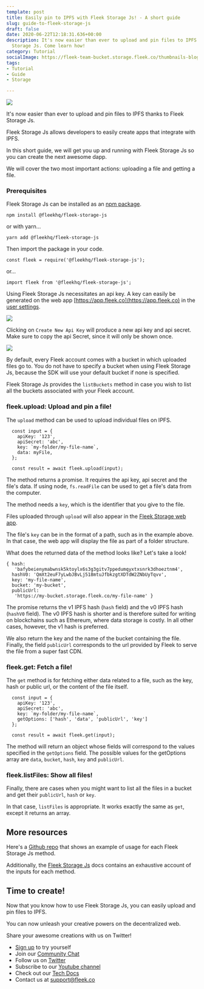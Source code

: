 ```yaml
---
template: post
title: Easily pin to IPFS with Fleek Storage Js! - A short guide
slug: guide-to-fleek-storage-js
draft: false
date: 2020-06-22T12:18:31.636+00:00
description: It's now easier than ever to upload and pin files to IPFS thanks to Fleek
  Storage Js. Come learn how!
category: Tutorial
socialImage: https://fleek-team-bucket.storage.fleek.co/thumbnails-blog/fleek_storage_js_thumbnail.png
tags:
- Tutorial
- Guide
- Storage

---
```

![](https://fleek-team-bucket.storage.fleek.co/thumbnails-blog/fleek_storage_js_thumbnail.png)

It's now easier than ever to upload and pin files to IPFS thanks to Fleek Storage Js.

Fleek Storage Js allows developers to easily create apps that integrate with IPFS.

In this short guide, we will get you up and running with Fleek Storage Js so you can create the next awesome dapp.

We will cover the two most important actions: uploading a file and getting a file.

### Prerequisites

Fleek Storage Js can be installed as an [npm package](https://www.npmjs.com/package/@fleekhq/fleek-storage-js).

    npm install @fleekhq/fleek-storage-js
    

or with yarn...

    yarn add @fleekhq/fleek-storage-js
    

Then import the package in your code.

    const fleek = require('@fleekhq/fleek-storage-js');   

or...

    import fleek from '@fleekhq/fleek-storage-js';   

Using Fleek Storage Js necessitates an api key. A key can easily be generated on the web app [https://app.fleek.co](https://app.fleek.co) in the [user settings](https://app.fleek.co/#/settings/general/profile).

![](/fleekStorageJs/userSettings.png)

Clicking on `Create New Api Key` will produce a new api key and api secret. Make sure to copy the api Secret, since it will only be shown once.

![](/fleekStorageJs/apiKeys.png)

By default, every Fleek account comes with a bucket in which uploaded files go to. You do not have to specify a bucket when using Fleek Storage Js, because the SDK will use your default bucket if none is specified.

Fleek Storage Js provides the `listBuckets` method in case you wish to list all the buckets associated with your Fleek account.

### fleek.upload: Upload and pin a file!

The `upload` method can be used to upload individual files on IPFS.

      const input = {
        apiKey: '123',
        apiSecret: 'abc',
        key: `my-folder/my-file-name`,
        data: myFile,
      };
    
      const result = await fleek.upload(input);
    

The method returns a promise. It requires the api key, api secret and the file's data.
If using node, `fs.readFile` can be used to get a file's data from the computer.

The method needs a `key`, which is the identifier that you give to the file.

Files uploaded through `upload` will also appear in the [Fleek Storage web app](https://docs.fleek.co/storage/storage-app).

The file's `key` can be in the format of a path, such as in the example above. In that case, the web app will display the file as part of a folder structure.

What does the returned data of the method looks like? Let's take a look!

    { hash:
       'bafybeienymabwnsk5ktoylx6s3g3gitv7ppedumqyxtxsnrk3dhoeztnm4',
      hashV0: 'QmXt2euF7yLwbJBvLj518mtuJfbkzgtXDTdW2ZNbUyTqvv',
      key: 'my-file-name',
      bucket: 'my-bucket',
      publicUrl:
       'https://my-bucket.storage.fleek.co/my-file-name' }
    

The promise returns the v1 IPFS hash (`hash` field) and the v0 IPFS hash (`hashV0` field). The v0 IPFS hash is shorter and is therefore suited for writing on blockchains such as Ethereum, where data storage is costly. In all other cases, however, the v1 hash is preferred.

We also return the key and the name of the bucket containing the file. Finally, the field `publicUrl` corresponds to the url provided by Fleek to serve the file from a super fast CDN.

### fleek.get: Fetch a file!

The `get` method is for fetching either data related to a file, such as the key, hash or public url, or the content of the file itself.

      const input = {
        apiKey: '123',
        apiSecret: 'abc',
        key: `my-folder/my-file-name`,
        getOptions: ['hash', 'data', 'publicUrl', 'key']
      };
    
      const result = await fleek.get(input);
    

The method will return an object whose fields will correspond to the values specified in the `getOptions` field.
The possible values for the getOptions array are `data`, `bucket`, `hash`, `key` and `publicUrl`.

### fleek.listFiles: Show all files!

Finally, there are cases when you might want to list all the files in a bucket and get their `publicUrl`, `hash` or `key`.

In that case, `listFiles` is appropriate. It works exactly the same as `get`, except it returns an array.

## More resources

Here's a [Github repo](https://github.com/SamueleA/fleek-storage-js-examples) that shows an example of usage for each Fleek Storage Js method.

Additionally, the [Fleek Storage Js](https://docs.fleek.co/storage/fleek-storage-js) docs contains an exhaustive account of the inputs for each method.

## Time to create!

Now that you know how to use Fleek Storage Js, you can easily upload and pin files to IPFS.

You can now unleash your creative powers on the decentralized web.

Share your awesome creations with us on Twitter!

* [Sign up](https://app.fleek.co) to try yourself
* Join our [Community Chat](https://slack.fleek.co/)
* Follow us on [Twitter](https://twitter.com/FleekHQ)
* Subscribe to our [Youtube channel](https://www.youtube.com/channel/UCBzlwYM0JjZpjDZ52-SLUmw)
* Check out our [Tech Docs](https://docs.fleek.co/)
* Contact us at support@fleek.co